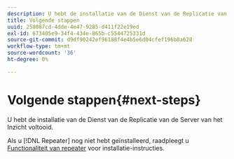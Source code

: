 ```yaml
---
description: U hebt de installatie van de Dienst van de Replicatie van de Server van het Inzicht voltooid.
title: Volgende stappen
uuid: 258087cd-4dde-4e47-9285-d411f22e19ed
exl-id: 673405e9-34f4-434e-865b-c5544725331d
source-git-commit: d9df90242ef96188f4e4b5e6d04cfef196b0a628
workflow-type: tm+mt
source-wordcount: '36'
ht-degree: 0%

---
```


# Volgende stappen{#next-steps}

U hebt de installatie van de Dienst van de Replicatie van de Server van het Inzicht voltooid.

Als u [!DNL Repeater] nog niet hebt geïnstalleerd, raadpleegt u [Functionaliteit van repeater](../../../home/c-inst-svr/c-rptr-fntly/c-rptr-fntly.md#concept-78613328ece345b2937cd6e43d7f31f2) voor installatie-instructies.
